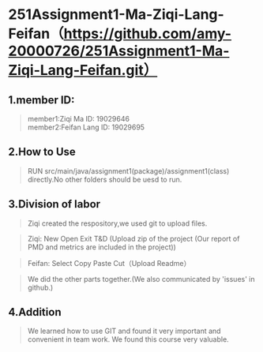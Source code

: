 # 251Assignment1-Ma-Ziqi-Lang-Feifan（https://github.com/amy-20000726/251Assignment1-Ma-Ziqi-Lang-Feifan.git）
## 1.member ID:
>member1:Ziqi Ma ID: 19029646  
>member2:Feifan Lang ID: 19029695

## 2.How to Use
>RUN src/main/java/assignment1(package)/assignment1(class) directly.No other folders should be uesd to run.

## 3.Division of labor
>Ziqi created the respository,we used git to upload files.  

>Ziqi: New Open Exit T&D (Upload zip of the project (Our report of PMD and metrics are included in the project))  

>Feifan: Select Copy Paste Cut（Upload Readme）  

>We did the other parts together.(We also communicated by 'issues' in github.)

## 4.Addition
>We learned how to use GIT and found it very important and convenient in team work. We found this course very valuable.

